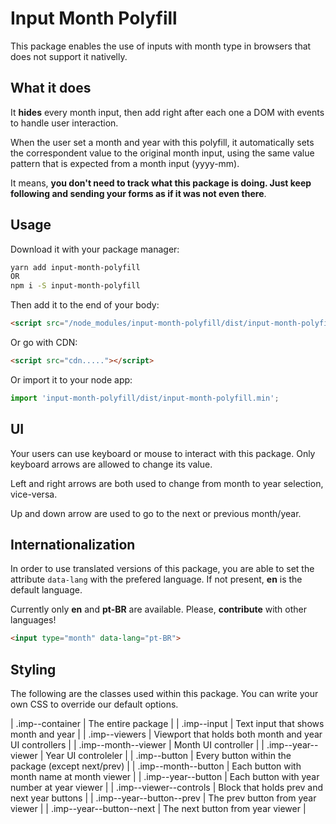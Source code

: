 # Input Month Polyfill

This package enables the use of inputs with month type in browsers that does not support it nativelly.

## What it does

It **hides** every month input, then add right after each one a DOM with events to handle user interaction. 

When the user set a month and year with this polyfill, it automatically sets the correspondent value to the original month input, using the same value pattern that is expected from a month input (yyyy-mm).

It means, **you don't need to track what this package is doing. Just keep following and sending your forms as if it was not even there**.

## Usage


Download it with your package manager:

```bash
yarn add input-month-polyfill
OR
npm i -S input-month-polyfill
```

Then add it to the end of your body:

```html
<script src="/node_modules/input-month-polyfill/dist/input-month-polyfill.min.js"></script>
```

Or go with CDN: 

```html
<script src="cdn....."></script>
```

Or import it to your node app:

```js
import 'input-month-polyfill/dist/input-month-polyfill.min';
```

## UI

Your users can use keyboard or mouse to interact with this package. Only keyboard arrows are allowed to change its value. 

Left and right arrows are both used to change from month to year selection, vice-versa.

Up and down arrow are used to go to the next or previous month/year.

## Internationalization

In order to use translated versions of this package, you are able to set the attribute `data-lang` with the prefered language. If not present, **en** is the default language.

Currently only **en** and **pt-BR** are available. Please, **contribute** with other languages!

```html
<input type="month" data-lang="pt-BR">
```

## Styling

The following are the classes used within this package. You can write your own CSS to override our default options.

| .imp--container           | The entire package                                        |
| .imp--input               | Text input that shows month and year                      |
| .imp--viewers             | Viewport that holds both month and year UI controllers    |
| .imp--month--viewer       | Month UI controller                                       |
| .imp--year--viewer        | Year UI controleler                                       |
| .imp--button              | Every button within the package (except next/prev)        |
| .imp--month--button       | Each button with month name at month viewer               |
| .imp--year--button        | Each button with year number at year viewer               |
| .imp--viewer--controls    | Block that holds prev and next year buttons               |
| .imp--year--button--prev  | The prev button from year viewer                          |
| .imp--year--button--next  | The next button from year viewer                          |